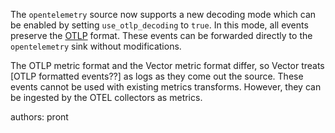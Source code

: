 The `opentelemetry` source now supports a new decoding mode which can be enabled by setting `use_otlp_decoding` to `true`. In this mode,
all events preserve the [OTLP](https://opentelemetry.io/docs/specs/otel/protocol/) format. These events can be forwarded directly to
the `opentelemetry` sink without modifications.

The OTLP metric format and the Vector metric format differ, so Vector treats [OTLP formatted events??] as logs as they come out the source. These events
cannot be used with existing metrics transforms. However, they can be ingested by the OTEL collectors as metrics.

authors: pront
